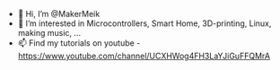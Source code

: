 - 👋 Hi, I’m @MakerMeik
- 👀 I’m interested in Microcontrollers, Smart Home, 3D-printing, Linux, making music, ...
- 📫 Find my tutorials on youtube - https://www.youtube.com/channel/UCXHWog4FH3LaYJiGuFFQMrA
